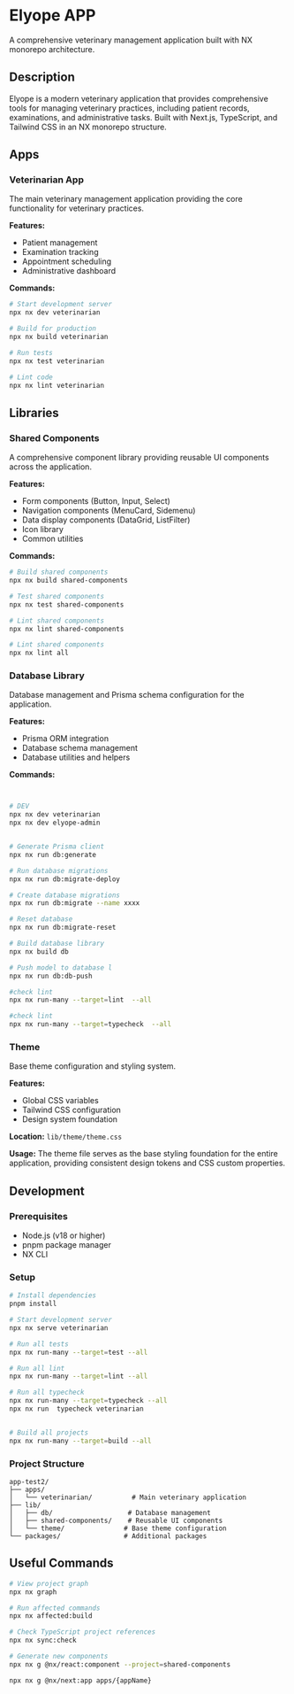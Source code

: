 # Elyope APP

A comprehensive veterinary management application built with NX monorepo architecture.

## Description

Elyope is a modern veterinary application that provides comprehensive tools for managing veterinary practices, including patient records, examinations, and administrative tasks. Built with Next.js, TypeScript, and Tailwind CSS in an NX monorepo structure.

## Apps

### Veterinarian App

The main veterinary management application providing the core functionality for veterinary practices.

**Features:**

- Patient management
- Examination tracking
- Appointment scheduling
- Administrative dashboard

**Commands:**

```bash
# Start development server
npx nx dev veterinarian

# Build for production
npx nx build veterinarian

# Run tests
npx nx test veterinarian

# Lint code
npx nx lint veterinarian
```

## Libraries

### Shared Components

A comprehensive component library providing reusable UI components across the application.

**Features:**

- Form components (Button, Input, Select)
- Navigation components (MenuCard, Sidemenu)
- Data display components (DataGrid, ListFilter)
- Icon library
- Common utilities

**Commands:**

```bash
# Build shared components
npx nx build shared-components

# Test shared components
npx nx test shared-components

# Lint shared components
npx nx lint shared-components

# Lint shared components
npx nx lint all
```

### Database Library

Database management and Prisma schema configuration for the application.

**Features:**

- Prisma ORM integration
- Database schema management
- Database utilities and helpers

**Commands:**

```bash


# DEV 
npx nx dev veterinarian
npx nx dev elyope-admin


# Generate Prisma client
npx nx run db:generate

# Run database migrations
npx nx run db:migrate-deploy

# Create database migrations
npx nx run db:migrate --name xxxx

# Reset database
npx nx run db:migrate-reset

# Build database library
npx nx build db

# Push model to database l
npx nx run db:db-push

#check lint
npx nx run-many --target=lint  --all

#check lint
npx nx run-many --target=typecheck  --all
```

### Theme

Base theme configuration and styling system.

**Features:**

- Global CSS variables
- Tailwind CSS configuration
- Design system foundation

**Location:** `lib/theme/theme.css`

**Usage:**
The theme file serves as the base styling foundation for the entire application, providing consistent design tokens and CSS custom properties.

## Development

### Prerequisites

- Node.js (v18 or higher)
- pnpm package manager
- NX CLI

### Setup

```bash
# Install dependencies
pnpm install

# Start development server
npx nx serve veterinarian

# Run all tests
npx nx run-many --target=test --all

# Run all lint
npx nx run-many --target=lint --all

# Run all typecheck
npx nx run-many --target=typecheck --all
npx nx run  typecheck veterinarian


# Build all projects
npx nx run-many --target=build --all
```

### Project Structure

```
app-test2/
├── apps/
│   └── veterinarian/          # Main veterinary application
├── lib/
│   ├── db/                   # Database management
│   ├── shared-components/    # Reusable UI components
│   └── theme/               # Base theme configuration
└── packages/                # Additional packages
```

## Useful Commands

```bash
# View project graph
npx nx graph

# Run affected commands
npx nx affected:build

# Check TypeScript project references
npx nx sync:check

# Generate new components
npx nx g @nx/react:component --project=shared-components

npx nx g @nx/next:app apps/{appName}
```

